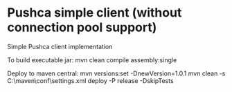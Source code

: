 # Pushca simple client (without connection pool support)
Simple Pushca client implementation

To build executable jar: mvn clean compile assembly:single

Deploy to maven central: 
mvn versions:set -DnewVersion=1.0.1
mvn clean -s C:\maven\conf\settings.xml  deploy -P release -DskipTests
